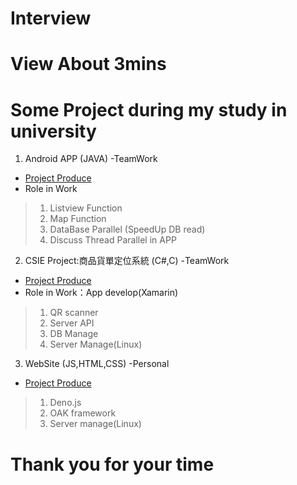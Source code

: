# Interview
# View About 3mins
# Some Project during my study in university
1. Android APP (JAVA) -TeamWork
- [Project Produce](./AndroidAPP/Produce.md)
- Role in Work
> 1. Listview Function
> 2. Map Function
> 3. DataBase Parallel (SpeedUp DB read) 
> 4. Discuss Thread Parallel in APP 

2. CSIE Project:商品貨單定位系統 (C#,C) -TeamWork
- [Project Produce](./CSIEProject/Produce.md)
- Role in Work：App develop(Xamarin)
> 1. QR scanner 
> 2. Server API
> 3. DB Manage
> 4. Server Manage(Linux)

3. WebSite (JS,HTML,CSS) -Personal
- [Project Produce](./Web/Produce.md)
> 1. Deno.js
> 2. OAK framework
> 3. Server manage(Linux)


# Thank you for your time